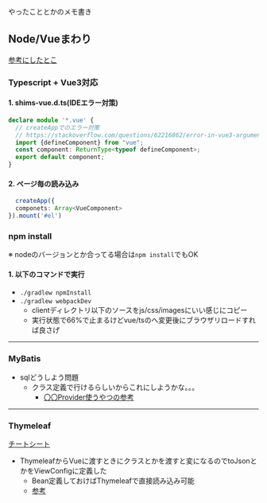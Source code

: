 やったこととかのメモ書き

## Node/Vueまわり

[参考にしたとこ](https://qiita.com/h1romas4/items/8345e313b351c992df08)

### Typescript + Vue3対応

#### 1. shims-vue.d.ts(IDEエラー対策)

```typescript
declare module '*.vue' {
  // createAppでのエラー対策
  // https://stackoverflow.com/questions/62216862/error-in-vue3-argument-of-type-typeof-import-dist-vue-is-not-assignabl
  import {defineComponent} from "vue";
  const component: ReturnType<typeof defineComponent>;
  export default component;
}
```

#### 2. ページ毎の読み込み

```typescript
  createApp({
  componets: Array<VueComponent>
}).mount('#el')
```

### npm install

※ nodeのバージョンとか合ってる場合は`npm install`でもOK

#### 1. 以下のコマンドで実行

- `./gradlew npmInstall`
- `./gradlew webpackDev`
    - clientディレクトリ以下のソースをjs/css/imagesにいい感じにコピー
    - 実行状態で66%で止まるけどvue/tsのへ変更後にブラウザリロードすれば良さげ

---

### MyBatis

- sqlどうしよう問題
    - クラス定義で行けるらしいからこれにしようかな。。。
        - [〇〇Provider使うやつの参考](https://su-kun1899.hatenablog.com/entry/2018/07/27/210000)

--- 

### Thymeleaf

[チートシート](https://qiita.com/oh_yeah_sayryo/items/913646e31bd2064ba5c9#java%E3%83%A1%E3%82%BD%E3%83%83%E3%83%89%E3%81%AE%E5%91%BC%E3%81%B3%E5%87%BA%E3%81%97)

- ThymeleafからVueに渡すときにクラスとかを渡すと変になるのでtoJsonとかをViewConfigに定義した
    - Bean定義しておけばThymeleafで直接読み込み可能
    - [参考](https://qiita.com/alpha_pz/items/f57baa99bb5ae0d52d0b)

